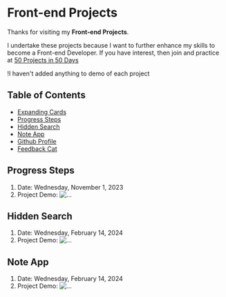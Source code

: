 # Front-end Projects

Thanks for visiting my **Front-end Projects**.

I undertake these projects because I want to further enhance my skills to become a Front-end Developer. If you have interest, then join and practice at [50 Projects in 50 Days](https://50projects50days.com/)

!I haven't added anything to demo of each project

## Table of Contents
- [Expanding Cards](https://github.com/nguyenthiyenchi/50-projects-50-days/blob/main/1_expanding_cards/readme.md)
- [Progress Steps](#progress-steps)
- [Hidden Search](#hidden-search)
- [Note App](https://github.com/nguyenthiyenchi/50-projects-50-days/blob/main/4_note_app/readme.md)
- [Github Profile](https://github.com/nguyenthiyenchi/50-projects-50-days/blob/main/5_github_profile/readme.md)
- [Feedback Cat](https://github.com/nguyenthiyenchi/50-projects-50-days/blob/main/6_feedback_cat/readme.md)

## Progress Steps
1. Date: Wednesday, November 1, 2023
2. Project Demo:
![...](https:)

## Hidden Search
1. Date: Wednesday, February 14, 2024
2. Project Demo:
![...](https:)

## Note App
1. Date: Wednesday, February 14, 2024
2. Project Demo:
![...](https:)

